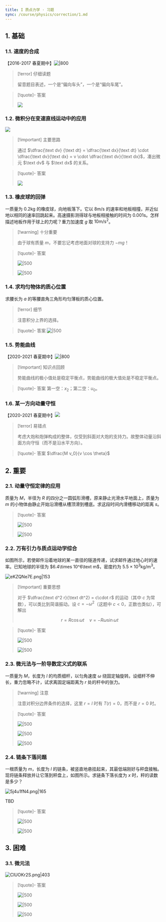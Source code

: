 ```yaml
---
title: I 质点力学 · 习题
sync: /course/physics/correction/1.md
---
```


## 1. 基础

### 1.1. 速度的合成

【2016-2017 春夏期中】![|800](https://static.memset0.cn/img/v6/2024/04/25/sOgK0rXK.png)

> [!error] 仔细读题
>
> 留意题目表述，一个是“偏向车头”，一个是“偏向车尾”。

> [!quote]- 答案
>
> ![](https://static.memset0.cn/img/v6/2024/04/25/6z48pA8L.png)

### 1.2. 微积分在变速直线运动中的应用

![](https://static.memset0.cn/img/v6/2024/04/25/HP3kL89G.png)

> [!important] 主要思路
>
> 通过 $\dfrac{\text dv} {\text dt} = \dfrac{\text dx}{\text dt} \cdot \dfrac{\text dv}{\text dx} = v \cdot \dfrac{\text dv}{\text dx}$，凑出微元 $\text dv$ 与 $\text dx$ 的关系。

> [!quote]- 答案
>
> ![](https://static.memset0.cn/img/v6/2024/04/25/tF67vLGc.png)

### 1.3. 橡皮球的回弹

一质量为 $0.2\text{kg}$ 的橡皮球，向地板落下。它以 $8\text{m}/\text{s}$ 的速率和地板相撞，并近似地以相同的速率回跳起来。高速摄影测得球与地板相接触的时间为 $0.001\text{s}$。怎样描述地板作用于球上的力呢？重力加速度 $g$ 取 $10 \text{m} / \text{s}^2$。

> [!warning] 十分重要
>
> 由于球有质量 $m$，不要忘记考虑地面对球的支持力 $-mg$！

> [!quote]- 答案
>
> ![|500](https://static.memset0.cn/img/v6/2024/04/24/g6MXgLTt.png)
>
> ![|500](https://static.memset0.cn/img/v6/2024/04/24/wa09Shf3.png)

### 1.4. 求均匀物体的质心位置

求腰长为 $a$ 的等腰直角三角形均匀薄板的质心位置。

> [!error] 细节
>
> 注意积分上界的选择。

> [!quote]- 答案
> ![|500](https://static.memset0.cn/img/v6/2024/04/25/IoQvmhCM.png)

### 1.5. 势能曲线

【2020-2021 春夏期中】![|800](https://static.memset0.cn/img/v6/2024/04/27/iqicsNMp.png)

> [!important] 知识点回顾
>
> 势能曲线的极小值处是稳定平衡点，势能曲线的极大值处是不稳定平衡点。

> [!quote]- 答案
> 第一空：$x_2$；第二空：$u_0$。

### 1.6. 某一方向动量守恒

【2020-2021 春夏期中】![](https://static.memset0.cn/img/v6/2024/04/27/4rFTkv4o.png)

> [!error] 易错点
>
> 考虑大炮和炮弹构成的整体，仅受到斜面对大炮的支持力。故整体动量沿斜面方向守恒（而不是沿水平方向）。

> [!quote]- 答案
> $\dfrac{M v_0}{v \cos \theta}$

## 2. 重要

### 2.1. 动量守恒定律的应用

质量为 $M$，半径为 $R$ 的四分之一圆弧形滑槽，原来静止光滑水平地面上，质量为 $m$ 的小物体由静止开始沿滑槽从槽顶滑到槽底。求这段时间内滑槽移动的距离 $s$。

> [!quote]- 答案
>
> ![|500](https://static.memset0.cn/img/v6/2024/04/24/OgclEX8E.png)
>
> ![|500](https://static.memset0.cn/img/v6/2024/04/24/BO0wRcpf.png)

### 2.2. 万有引力与质点运动学综合

如图所示，若使邮件沿着地球的某一直径的隧道传递，试求邮件通过地心时的速率。已知地球的半径为 $6.4\times 10^6\text m$，密度约为 $5.5 \times 10^3 \text{kg}/\text{m}^3$。

![eKZQNe7E.png|153](https://static.memset0.cn/img/v6/2024/04/24/eKZQNe7E.png)

> [!important] 重要思想
>
> 对于 $\dfrac{\text d^2 r}{\text dt^2} = c\cdot r$ 的运动（其中 $c$ 为常数），可以类比到简谐振动。设 $c=-\omega^2$（这题中 $c<0$，正数也类似），可解出
>
> $$
> r=R\cos \omega t
> \quad
> v=-R\omega \sin \omega t
> $$

> [!quote]- 答案
>
> ![|500](https://static.memset0.cn/img/v6/2024/04/24/7VazA31F.png)
>
> ![|500](https://static.memset0.cn/img/v6/2024/04/24/8LRsKDwb.png)

### 2.3. 微元法与一阶导数定义式的联系

一质量为 $M$，长度为 $l$ 的均质细杆，以匀角速度 $\omega$ 绕固定轴旋转。设细杆不伸长，重力忽略不计，试求离固定端距离为 $r$ 处的杆中的张力。

> [!warning] 注意
>
> 注意对积分边界条件的选择，这里 $r=l$ 时有 $T(r)=0$，而不是 $r=0$ 时。

> [!quote]- 答案
>
> ![|500](https://static.memset0.cn/img/v6/2024/04/24/9Oc0TLxn.png)
>
> ![|500](https://static.memset0.cn/img/v6/2024/04/24/JrzDSynu.png)
>
> ![|500](https://static.memset0.cn/img/v6/2024/04/24/nJFBkXme.png)

### 2.4. 链条下落问题

一根质量为 $m$，长度为 $l$ 的链条，被竖直地悬挂起来，其最低端刚好与秤盘接触。现将链条释放并让它落到秤盘上，如图所示。求链条下落长度为 $x$ 时，秤的读数是多少？

![5j4u1fN4.png|165](https://static.memset0.cn/img/v6/2024/04/25/5j4u1fN4.png)

TBD

> [!quote]- 答案
>
> ![|500](https://static.memset0.cn/img/v6/2024/04/25/rDMq7Xvq.png)
>
> ![|500](https://static.memset0.cn/img/v6/2024/04/25/A26LAkOe.png)

## 3. 困难

### 3.1. 微元法

![ClUOKr2S.png|403](https://static.memset0.cn/img/v6/2024/03/07/ClUOKr2S.png)

> [!quote]- 答案
>
> ![|500](https://static.memset0.cn/img/v6/2024/04/24/sIleE41z.png)
>
> ![|500](https://static.memset0.cn/img/v6/2024/04/24/HMG4qFsa.png)
>
> ![|500](https://static.memset0.cn/img/v6/2024/04/24/BbG1mWcX.png)
